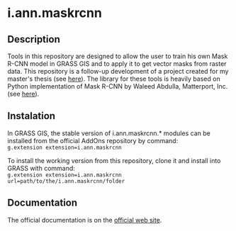 # i.ann.maskrcnn

## Description

Tools in this repository are designed to allow the user
to train his own Mask R-CNN model in GRASS GIS and to apply it to get vector
masks from raster data. This repository is a follow-up development of a project
created for my master's thesis
(see [here](https://github.com/ctu-geoforall-lab-projects/dp-pesek-2018)).
The library for these tools is heavily based on Python implementation of Mask
R-CNN by Waleed Abdulla, Matterport, Inc. (see
[here](https://github.com/matterport/Mask_RCNN)).

## Instalation

In GRASS GIS, the stable version of i.ann.maskrcnn.* modules can be installed
from the official AddOns repository by command:  
`g.extension extension=i.ann.maskrcnn`

To install the working version from this repository, clone it and install into
GRASS with command:  
`g.extension extension=i.ann.maskrcnn url=path/to/the/i.ann.maskrcnn/folder`

## Documentation

The official documentation is on the
[official web site](https://grass.osgeo.org/grass74/manuals/addons/i.ann.maskrcnn.html).
